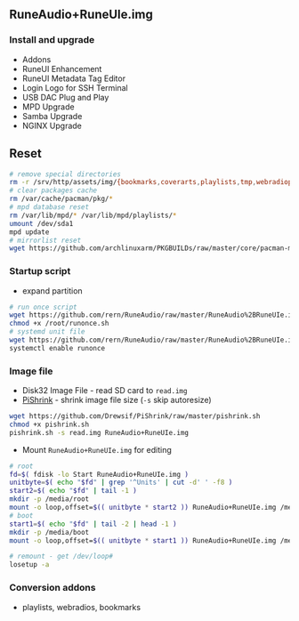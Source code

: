 ## RuneAudio+RuneUIe.img

### Install and upgrade
- Addons
- RuneUI Enhancement
- RuneUI Metadata Tag Editor
- Login Logo for SSH Terminal
- USB DAC Plug and Play
- MPD Upgrade
- Samba Upgrade
- NGINX Upgrade

## Reset
```sh
# remove special directories
rm -r /srv/http/assets/img/{bookmarks,coverarts,playlists,tmp,webradiopl,webradios}
# clear packages cache
rm /var/cache/pacman/pkg/*
# mpd database reset
rm /var/lib/mpd/* /var/lib/mpd/playlists/*
umount /dev/sda1
mpd update
# mirrorlist reset
wget https://github.com/archlinuxarm/PKGBUILDs/raw/master/core/pacman-mirrorlist/mirrorlist -P /etc/pacman.d
```

### Startup script
- expand partition
```sh
# run once script
wget https://github.com/rern/RuneAudio/raw/master/RuneAudio%2BRuneUIe.img/systemd/runonce.sh -P /root
chmod +x /root/runonce.sh
# systemd unit file
wget https://github.com/rern/RuneAudio/raw/master/RuneAudio%2BRuneUIe.img/runonce.service -P /etc/systemd/system
systemctl enable runonce
```

### Image file
- Disk32 Image File - read SD card to `read.img`
- [PiShrink](https://github.com/Drewsif/PiShrink) - shrink image file size (`-s` skip autoresize)
```sh
wget https://github.com/Drewsif/PiShrink/raw/master/pishrink.sh
chmod +x pishrink.sh
pishrink.sh -s read.img RuneAudio+RuneUIe.img
```
- Mount `RuneAudio+RuneUIe.img` for editing
```sh
# root
fd=$( fdisk -lo Start RuneAudio+RuneUIe.img )
unitbyte=$( echo "$fd" | grep '^Units' | cut -d' ' -f8 )
start2=$( echo "$fd" | tail -1 )
mkdir -p /media/root
mount -o loop,offset=$(( unitbyte * start2 )) RuneAudio+RuneUIe.img /media/root
# boot
start1=$( echo "$fd" | tail -2 | head -1 )
mkdir -p /media/boot
mount -o loop,offset=$(( unitbyte * start1 )) RuneAudio+RuneUIe.img /media/boot

# remount - get /dev/loop#
losetup -a
```

### Conversion addons
- playlists, webradios, bookmarks
  
